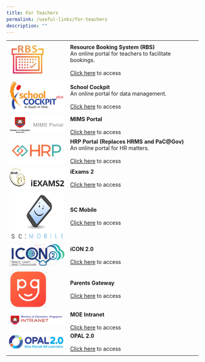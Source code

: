 ```yaml
---
title: For Teachers
permalink: /useful-links/for-teachers
description: ""
---
```

| | | 
| -------- | -------- | 
| <img src="/images/RBS.jpg" style="width:100px;"/> | **Resource Booking System (RBS)** <br> An online portal for teachers to facilitate bookings. <br><br> [Click here](https://rbs.avero-tech.com/login.html) to access | 
| <img src="/images/school%20cockpit.jpg" style="width:150px;"/> | **School Cockpit** <br> An online portal for data management. <br><br> [Click here](https://schoolcockpit.moe.gov.sg/CP/scapp/security) to access |
| <img src="/images/mims.jpg" style="width:150px;"/> | **MIMS Portal** <br><br> [Click here](https://portal.mims.moe.gov.sg/) to access |
| <img src="/images/HRP.jpg" style="width:150px;"/> | **HRP Portal (Replaces HRMS and PaC@Gov)** <br> An online portal for HR matters. <br><br> [Click here](https://www.hrp.gov.sg/hrp/#/) to access |
| <img src="/images/iexams%202.jpg" style="width:150px;"/> | **iExams 2** <br> <br> [Click here](https://iexams.seab.gov.sg/sso/login) to access | 
| <img src="/images/sc%20mobile.jpg" style="width:150px;"/> | **SC Mobile** <br><br> [Click here](https://scmobile.moe.edu.sg/login) to access |
| <img src="/images/icon%202.jpg" style="width:150px;"/> | **iCON 2.0** <br><Br> [Click here](https://icon.moe.edu.sg/) to access |
| <img src="/images/pg.jpg" style="width:100px;"/> | **Parents Gateway** <br><br> [Click here](https://pg.moe.edu.sg/) to access | 
| <img src="/images/MOE%20Intranet.jpg" style="width:150px;"/> | **MOE Intranet** <br><br> [Click here](https://intranet.moe.gov.sg/Pages/Home.aspx) to access | 
| <img src="/images/OPAL%2020.jpg" style="width:150px;"/> | **OPAL 2.0** <br><Br> [Click here](https://idm.opal2.moe.edu.sg/) to access | 
| | |